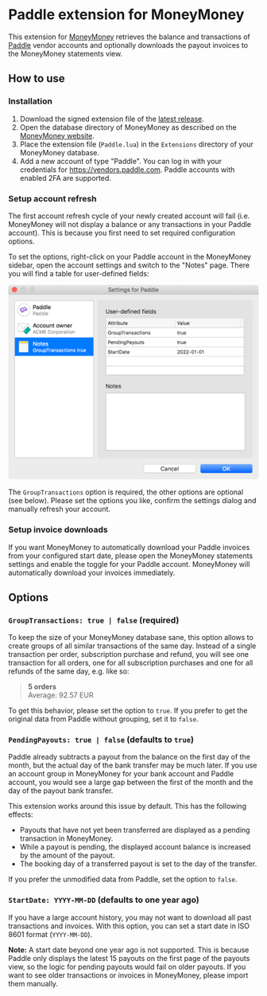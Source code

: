 # Paddle extension for MoneyMoney

This extension for [MoneyMoney](https://moneymoney-app.com/) retrieves the balance and transactions of [Paddle](https://www.paddle.com) vendor accounts and optionally downloads the payout invoices to the MoneyMoney statements view.

## How to use

### Installation

1. Download the signed extension file of the [latest release](https://github.com/lukasbestle/moneymoney-paddle/releases/latest).
2. Open the database directory of MoneyMoney as described on the [MoneyMoney website](https://moneymoney-app.com/extensions/).
3. Place the extension file (`Paddle.lua`) in the `Extensions` directory of your MoneyMoney database.
4. Add a new account of type "Paddle". You can log in with your credentials for <https://vendors.paddle.com>. Paddle accounts with enabled 2FA are supported.

### Setup account refresh

The first account refresh cycle of your newly created account will fail (i.e. MoneyMoney will not display a balance or any transactions in your Paddle account). This is because you first need to set required configuration options.

To set the options, right-click on your Paddle account in the MoneyMoney sidebar, open the account settings and switch to the "Notes" page. There you will find a table for user-defined fields:

<img alt="Screenshot of the options in the MoneyMoney user-defined fields table" src="options.png" width="574">

The `GroupTransactions` option is required, the other options are optional (see below). Please set the options you like, confirm the settings dialog and manually refresh your account.

### Setup invoice downloads

If you want MoneyMoney to automatically download your Paddle invoices from your configured start date, please open the MoneyMoney statements settings and enable the toggle for your Paddle account. MoneyMoney will automatically download your invoices immediately.

## Options

### `GroupTransactions: true | false` (required)

To keep the size of your MoneyMoney database sane, this option allows to create groups of all similar transactions of the same day. Instead of a single transaction per order, subscription purchase and refund, you will see one transaction for all orders, one for all subscription purchases and one for all refunds of the same day, e.g. like so:

> **5 orders**  
> Average: 92.57 EUR

To get this behavior, please set the option to `true`. If you prefer to get the original data from Paddle without grouping, set it to `false`.

### `PendingPayouts: true | false` (defaults to `true`)

Paddle already subtracts a payout from the balance on the first day of the month, but the actual day of the bank transfer may be much later. If you use an account group in MoneyMoney for your bank account and Paddle account, you would see a large gap between the first of the month and the day of the payout bank transfer.

This extension works around this issue by default. This has the following effects:

- Payouts that have not yet been transferred are displayed as a pending transaction in MoneyMoney.
- While a payout is pending, the displayed account balance is increased by the amount of the payout.
- The booking day of a transferred payout is set to the day of the transfer.

If you prefer the unmodified data from Paddle, set the option to `false`.

### `StartDate: YYYY-MM-DD` (defaults to one year ago)

If you have a large account history, you may not want to download all past transactions and invoices. With this option, you can set a start date in ISO 8601 format (`YYYY-MM-DD`).

**Note:** A start date beyond one year ago is not supported. This is because Paddle only displays the latest 15 payouts on the first page of the payouts view, so the logic for pending payouts would fail on older payouts. If you want to see older transactions or invoices in MoneyMoney, please import them manually.
